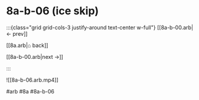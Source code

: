 # 8a-b-06 (ice skip)

:::{class="grid grid-cols-3 justify-around text-center w-full"}
[[8a-b-00.arb|← prev]]

[[8a.arb|⌂ back]]

[[8a-b-00.arb|next →]]

:::

![[8a-b-06.arb.mp4]]

#arb #8a #8a-b-06

